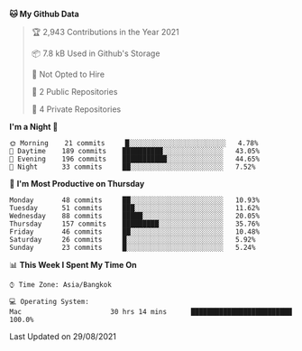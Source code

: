 <!--START_SECTION:waka-->
**🐱 My Github Data** 

> 🏆 2,943 Contributions in the Year 2021
 > 
> 📦 7.8 kB Used in Github's Storage 
 > 
> 🚫 Not Opted to Hire
 > 
> 📜 2 Public Repositories 
 > 
> 🔑 4 Private Repositories  
 > 
**I'm a Night 🦉** 

```text
🌞 Morning    21 commits     █░░░░░░░░░░░░░░░░░░░░░░░░   4.78% 
🌆 Daytime    189 commits    ██████████░░░░░░░░░░░░░░░   43.05% 
🌃 Evening    196 commits    ███████████░░░░░░░░░░░░░░   44.65% 
🌙 Night      33 commits     ██░░░░░░░░░░░░░░░░░░░░░░░   7.52%

```
📅 **I'm Most Productive on Thursday** 

```text
Monday       48 commits     ██░░░░░░░░░░░░░░░░░░░░░░░   10.93% 
Tuesday      51 commits     ███░░░░░░░░░░░░░░░░░░░░░░   11.62% 
Wednesday    88 commits     █████░░░░░░░░░░░░░░░░░░░░   20.05% 
Thursday     157 commits    █████████░░░░░░░░░░░░░░░░   35.76% 
Friday       46 commits     ██░░░░░░░░░░░░░░░░░░░░░░░   10.48% 
Saturday     26 commits     █░░░░░░░░░░░░░░░░░░░░░░░░   5.92% 
Sunday       23 commits     █░░░░░░░░░░░░░░░░░░░░░░░░   5.24%

```


📊 **This Week I Spent My Time On** 

```text
⌚︎ Time Zone: Asia/Bangkok

💻 Operating System: 
Mac                      30 hrs 14 mins      █████████████████████████   100.0%

```


 Last Updated on 29/08/2021
<!--END_SECTION:waka-->